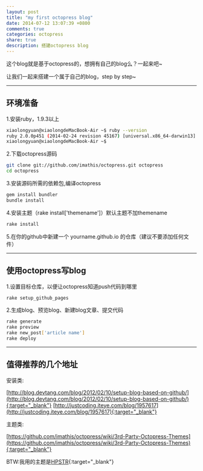 ```yaml
---
layout: post
title: "my first octopress blog"
date: 2014-07-12 13:07:39 +0800
comments: true
categories: octopress
share: true
description: 搭建octopress blog
---
```


这个blog就是基于octopress的，想拥有自己的blog么？一起来吧~
<!--more-->

让我们一起来搭建一个属于自己的blog，step by step~

---

## 环境准备
1.安装ruby，1.9.3以上

``` bash
xiaolongyuan@xiaolongdeMacBook-Air ~$ ruby --version
ruby 2.0.0p451 (2014-02-24 revision 45167) [universal.x86_64-darwin13]
xiaolongyuan@xiaolongdeMacBook-Air ~$
```

2.下载octopress源码

``` bash
git clone git://github.com/imathis/octopress.git octopress
cd octopress  
```

3.安装源码所需的依赖包,编译octopress

``` bash
gem install bundler
bundle install
```

4.安装主题（rake install['themename']）默认主题不加themename

``` bash
rake install
```

5.在你的github中新建一个 yourname.github.io 的仓库（建议不要添加任何文件）

---

## 使用octopress写blog
1.设置目标仓库，以便让octopress知道push代码到哪里

``` bash
rake setup_github_pages
```

2.生成blog、预览blog、新建blog文章、提交代码

``` bash
rake generate
rake preview
rake new_post['article name']  
rake deploy
```

---

## 值得推荐的几个地址
安装类:

[http://blog.devtang.com/blog/2012/02/10/setup-blog-based-on-github/](http://blog.devtang.com/blog/2012/02/10/setup-blog-based-on-github/){:target="_blank"}
[http://justcoding.iteye.com/blog/1957617](http://justcoding.iteye.com/blog/1957617){:target="_blank"}

主题类:

[https://github.com/imathis/octopress/wiki/3rd-Party-Octopress-Themes](https://github.com/imathis/octopress/wiki/3rd-Party-Octopress-Themes){:target="_blank"}

BTW:我用的主题是[HPSTR](https://github.com/Z1MM32M4N/hpstr-theme){:target="_blank"}
